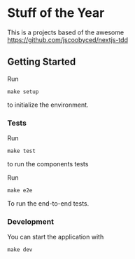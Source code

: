 # Stuff of the Year

This is a projects based of the awesome https://github.com/jscoobyced/nextjs-tdd

## Getting Started

Run
```
make setup
```
to initialize the environment.

### Tests

Run
```
make test
```
to run the components tests

Run
```
make e2e
```

To run the end-to-end tests.

### Development

You can start the application with
```
make dev
```
